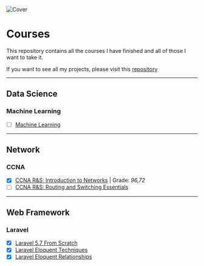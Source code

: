 ![Cover](https://summer.gwu.edu/sites/g/files/zaxdzs2206/f/styles/promo_slider_12_col/public/image/RegisterforCourses_Graphic_v3.jpg?itok=p_PWlpkk)

# Courses
This repository contains all the courses I have finished and all of those I want to take it.

If you want to see all my projects, please visit this [repository](https://github.com/lflucasferreira/projects)

---

## Data Science
### Machine Learning
- [ ] [Machine Learning](https://github.com/lflucasferreira/courses/blob/master/machinelearning.md)

---

## Network
### CCNA
- [x] [CCNA R&S: Introduction to Networks](https://github.com/lflucasferreira/courses/blob/master/ccna1.md) | Grade: *96,72*
- [ ] [CCNA R&S: Routing and Switching Essentials](https://github.com/lflucasferreira/courses/blob/master/ccna2.md)

---

## Web Framework
### Laravel
- [x] [Laravel 5.7 From Scratch](https://laracasts.com)
- [x] [Laravel Eloquent Techniques](https://laracasts.com)
- [x] [Laravel Eloquent Relationships](https://laracasts.com)
